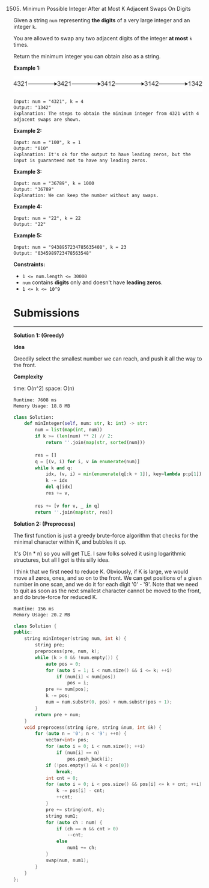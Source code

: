 1505. Minimum Possible Integer After at Most K Adjacent Swaps On Digits

Given a string `num` representing **the digits** of a very large integer and an integer `k`.

You are allowed to swap any two adjacent digits of the integer **at most** `k` times.

Return the minimum integer you can obtain also as a string.

 

**Example 1:**

![1505_q4_1.jpg](img/1505_q4_1.jpg)
```
Input: num = "4321", k = 4
Output: "1342"
Explanation: The steps to obtain the minimum integer from 4321 with 4 adjacent swaps are shown.
```

**Example 2:**
```
Input: num = "100", k = 1
Output: "010"
Explanation: It's ok for the output to have leading zeros, but the input is guaranteed not to have any leading zeros.
```

**Example 3:**
```
Input: num = "36789", k = 1000
Output: "36789"
Explanation: We can keep the number without any swaps.
```

**Example 4:**
```
Input: num = "22", k = 22
Output: "22"
```

**Example 5:**
```
Input: num = "9438957234785635408", k = 23
Output: "0345989723478563548"
```

**Constraints:**

* `1 <= num.length <= 30000`
* `num` contains **digits** only and doesn't have **leading zeros**.
* `1 <= k <= 10^9`

# Submissions
---
**Solution 1: (Greedy)**

**Idea**

Greedily select the smallest number we can reach, and push it all the way to the front.

**Complexity**

time: O(n^2)
space: O(n)

```
Runtime: 7608 ms
Memory Usage: 18.8 MB
```
```python
class Solution:
    def minInteger(self, num: str, k: int) -> str:
        num = list(map(int, num))
        if k >= (len(num) ** 2) // 2:
            return ''.join(map(str, sorted(num)))
        
        res = []
        q = [(v, i) for i, v in enumerate(num)]
        while k and q:
            idx, (v, i) = min(enumerate(q[:k + 1]), key=lambda p:p[1])
            k -= idx
            del q[idx]
            res += v,
            
        res += [v for v, _ in q]
        return ''.join(map(str, res))
```

**Solution 2: (Preprocess)**

The first function is just a greedy brute-force algorithm that checks for the minimal character within K, and bubbles it up.

It's O(n * n) so you will get TLE. I saw folks solved it using logarithmic structures, but all I got is this silly idea.

I think that we first need to reduce K. Obviously, if K is large, we would move all zeros, ones, and so on to the front. We can get positions of a given number in one scan, and we do it for each digit '0' - '9'. Note that we need to quit as soon as the next smallest character cannot be moved to the front, and do brute-force for reduced K.

```
Runtime: 156 ms
Memory Usage: 20.2 MB
```
```c++
class Solution {
public:
    string minInteger(string num, int k) {
        string pre;
        preprocess(pre, num, k);
        while (k > 0 && !num.empty()) {
            auto pos = 0;
            for (auto i = 1; i < num.size() && i <= k; ++i)
                if (num[i] < num[pos]) 
                    pos = i;
            pre += num[pos];
            k -= pos;
            num = num.substr(0, pos) + num.substr(pos + 1);
        }
        return pre + num;
    }
    void preprocess(string &pre, string &num, int &k) {
        for (auto n = '0'; n < '9'; ++n) {
            vector<int> pos;
            for (auto i = 0; i < num.size(); ++i)
                if (num[i] == n)
                    pos.push_back(i);
            if (!pos.empty() && k < pos[0])
                break;
            int cnt = 0;            
            for (auto i = 0; i < pos.size() && pos[i] <= k + cnt; ++i) {
                k -= pos[i] - cnt;
                ++cnt;   
            }
            pre += string(cnt, n);
            string num1;
            for (auto ch : num) {
                if (ch == n && cnt > 0)
                    --cnt;
                else
                    num1 += ch;
            }
            swap(num, num1);
        }
    }
};
```